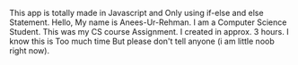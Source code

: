 This app is totally made in Javascript and Only using if-else and else Statement.
Hello, My name is Anees-Ur-Rehman. I am a Computer Science Student. This was my CS course Assignment.
I created in approx. 3 hours. I know this is Too much time But please don't tell anyone (i am little noob right now).
